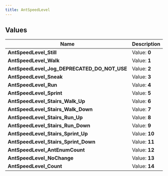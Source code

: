 ```yaml
---
title: AntSpeedLevel
---
```


## Values

| Name | Description |
| ---- | ----------- |
| **AntSpeedLevel\_Still** | Value: **0** |
| **AntSpeedLevel\_Walk** | Value: **1** |
| **AntSpeedLevel\_Jog\_DEPRECATED\_DO\_NOT\_USE** | Value: **2** |
| **AntSpeedLevel\_Sneak** | Value: **3** |
| **AntSpeedLevel\_Run** | Value: **4** |
| **AntSpeedLevel\_Sprint** | Value: **5** |
| **AntSpeedLevel\_Stairs\_Walk\_Up** | Value: **6** |
| **AntSpeedLevel\_Stairs\_Walk\_Down** | Value: **7** |
| **AntSpeedLevel\_Stairs\_Run\_Up** | Value: **8** |
| **AntSpeedLevel\_Stairs\_Run\_Down** | Value: **9** |
| **AntSpeedLevel\_Stairs\_Sprint\_Up** | Value: **10** |
| **AntSpeedLevel\_Stairs\_Sprint\_Down** | Value: **11** |
| **AntSpeedLevel\_AntEnumCount** | Value: **12** |
| **AntSpeedLevel\_NoChange** | Value: **13** |
| **AntSpeedLevel\_Count** | Value: **14** |

